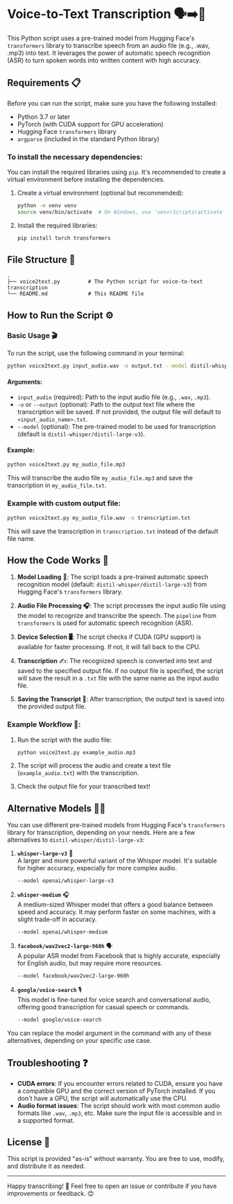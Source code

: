 # Voice-to-Text Transcription 🗣️➡️📝

This Python script uses a pre-trained model from Hugging Face's `transformers` library to transcribe speech from an audio file (e.g., .wav, .mp3) into text. It leverages the power of automatic speech recognition (ASR) to turn spoken words into written content with high accuracy. 

## Requirements 📋

Before you can run the script, make sure you have the following installed:

- Python 3.7 or later
- PyTorch (with CUDA support for GPU acceleration)
- Hugging Face `transformers` library
- `argparse` (included in the standard Python library)

### To install the necessary dependencies:

You can install the required libraries using `pip`. It's recommended to create a virtual environment before installing the dependencies.

1. Create a virtual environment (optional but recommended):

   ```bash
   python -m venv venv
   source venv/bin/activate  # On Windows, use `venv\Scripts\activate`
   ```

2. Install the required libraries:

   ```bash
   pip install torch transformers
   ```

## File Structure 📂

```
.
├── voice2text.py         # The Python script for voice-to-text transcription
└── README.md             # This README file
```

## How to Run the Script ⚙️

### Basic Usage 🎬

To run the script, use the following command in your terminal:

```bash
python voice2text.py input_audio.wav -o output.txt --model distil-whisper/distil-large-v3
```

#### Arguments:
- `input_audio` (required): Path to the input audio file (e.g., `.wav`, `.mp3`).
- `-o` or `--output` (optional): Path to the output text file where the transcription will be saved. If not provided, the output file will default to `<input_audio_name>.txt`.
- `--model` (optional): The pre-trained model to be used for transcription (default is `distil-whisper/distil-large-v3`).

#### Example:

```bash
python voice2text.py my_audio_file.mp3
```

This will transcribe the audio file `my_audio_file.mp3` and save the transcription in `my_audio_file.txt`.

### Example with custom output file:

```bash
python voice2text.py my_audio_file.wav -o transcription.txt
```

This will save the transcription in `transcription.txt` instead of the default file name.

## How the Code Works 🧠

1. **Model Loading** 🚀: The script loads a pre-trained automatic speech recognition model (default: `distil-whisper/distil-large-v3`) from Hugging Face's `transformers` library.
   
2. **Audio File Processing 🎧**: The script processes the input audio file using the model to recognize and transcribe the speech. The `pipeline` from `transformers` is used for automatic speech recognition (ASR).

3. **Device Selection 🖥️**: The script checks if CUDA (GPU support) is available for faster processing. If not, it will fall back to the CPU.

4. **Transcription** ✍️: The recognized speech is converted into text and saved to the specified output file. If no output file is specified, the script will save the result in a `.txt` file with the same name as the input audio file.

5. **Saving the Transcript 💾**: After transcription, the output text is saved into the provided output file.

### Example Workflow 📂:

1. Run the script with the audio file:
   
   ```bash
   python voice2text.py example_audio.mp3
   ```

2. The script will process the audio and create a text file (`example_audio.txt`) with the transcription.

3. Check the output file for your transcribed text!


## Alternative Models 🧑‍🏫

You can use different pre-trained models from Hugging Face's `transformers` library for transcription, depending on your needs. Here are a few alternatives to `distil-whisper/distil-large-v3`:

1. **`whisper-large-v3`** 📢  
   A larger and more powerful variant of the Whisper model. It's suitable for higher accuracy, especially for more complex audio.  
   ```bash
   --model openai/whisper-large-v3
   ```

2. **`whisper-medium`** 🎧  
   A medium-sized Whisper model that offers a good balance between speed and accuracy. It may perform faster on some machines, with a slight trade-off in accuracy.  
   ```bash
   --model openai/whisper-medium
   ```

3. **`facebook/wav2vec2-large-960h`** 🗣️  
   A popular ASR model from Facebook that is highly accurate, especially for English audio, but may require more resources.  
   ```bash
   --model facebook/wav2vec2-large-960h
   ```

4. **`google/voice-search`** 🎙️  
   This model is fine-tuned for voice search and conversational audio, offering good transcription for casual speech or commands.  
   ```bash
   --model google/voice-search
   ```

You can replace the model argument in the command with any of these alternatives, depending on your specific use case.

## Troubleshooting ❓

- **CUDA errors**: If you encounter errors related to CUDA, ensure you have a compatible GPU and the correct version of PyTorch installed. If you don't have a GPU, the script will automatically use the CPU.
- **Audio format issues**: The script should work with most common audio formats like `.wav`, `.mp3`, etc. Make sure the input file is accessible and in a supported format.

## License 📜

This script is provided "as-is" without warranty. You are free to use, modify, and distribute it as needed.

---

Happy transcribing! 🎉 Feel free to open an issue or contribute if you have improvements or feedback. 😊
